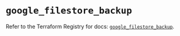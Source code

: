 # `google_filestore_backup`

Refer to the Terraform Registry for docs: [`google_filestore_backup`](https://registry.terraform.io/providers/hashicorp/google-beta/5.15.0/docs/resources/google_filestore_backup).
